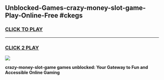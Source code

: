 
## Unblocked-Games-crazy-money-slot-game-Play-Online-Free #ckegs
<h3>
<a href="https://us.freeplayer.one?title=crazy-money-slot-game&ref=10M">CLICK TO PLAY</a></h3>
<hr>

<h3>
<a href="https://us.freeplayer.one?title=crazy-money-slot-game&ref=10M">CLICK 2 PLAY</a>
  
</h3>

<a href="https://us.freeplayer.one?title=crazy-money-slot-game&ref=10M"><img src="https://clearcache.store/games.png"></a>


**crazy-money-slot-game games unblocked: Your Gateway to Fun and Accessible Online Gaming**
